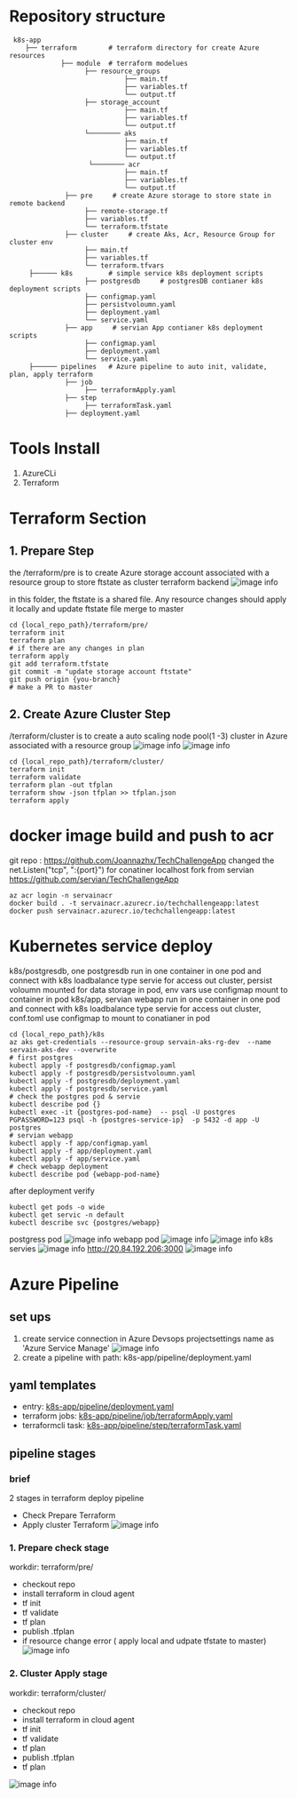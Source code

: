 # Repository structure
```
 k8s-app 
    ├── terraform        # terraform directory for create Azure resources
             ├── module  # terraform modelues
                   ├── resource_groups
                             ├── main.tf  
                             ├── variables.tf 
                             └── output.tf      
                   ├── storage_account
                             ├── main.tf  
                             ├── variables.tf 
                             └── output.tf      
                   └──────── aks 
                             ├── main.tf  
                             ├── variables.tf 
                             └── output.tf  
                    └──────── acr 
                             ├── main.tf  
                             ├── variables.tf 
                             └── output.tf 
              ├── pre     # create Azure storage to store state in remote backend 
                   ├── remote-storage.tf  
                   ├── variables.tf 
                   └── terraform.tfstate 
              ├── cluster     # create Aks, Acr, Resource Group for cluster env 
                   ├── main.tf  
                   ├── variables.tf 
                   └── terraform.tfvars 
     ├────── k8s         # simple service k8s deployment scripts 
     		       ├── postgresdb     # postgresDB contianer k8s deployment scripts
                   ├── configmap.yaml
                   ├── persistvoloumn.yaml
                   ├── deployment.yaml
                   └── service.yaml
              ├── app     # servian App contianer k8s deployment scripts
                   ├── configmap.yaml
                   ├── deployment.yaml
                   └── service.yaml
     ├────── pipelines   # Azure pipeline to auto init, validate, plan, apply terraform 
              ├── job  
                   ├── terraformApply.yaml
              ├── step  
                   ├── terraformTask.yaml
              ├── deployment.yaml
```
# Tools Install
1. AzureCLi
2. Terraform

# Terraform Section
## 1. Prepare Step
the /terraform/pre is to create Azure storage account associated with a resource group to store ftstate as cluster terraform backend
![image info](k8s-app/pics/storage_account.png)

in this folder, the ftstate is a shared file. Any resource changes should apply it locally and update ftstate file merge to master
```
cd {local_repo_path}/terraform/pre/
terraform init
terraform plan
# if there are any changes in plan
terraform apply
git add terraform.tfstate
git commit -m "update storage account ftstate"
git push origin {you-branch}
# make a PR to master
```

## 2. Create Azure Cluster Step
/terraform/cluster is to create a auto scaling node pool(1 -3) cluster in Azure associated with a resource group
![image info](k8s-app/pics/k8s_resource.png)
![image info](k8s-app/pics/acr.png)
```
cd {local_repo_path}/terraform/cluster/
terraform init
terraform validate
terraform plan -out tfplan
terraform show -json tfplan >> tfplan.json
terraform apply
```
# docker image build and push to acr
git repo : https://github.com/Joannazhx/TechChallengeApp
changed the net.Listen("tcp", ":{port}") for conatiner localhost 
fork from servian https://github.com/servian/TechChallengeApp
```
az acr login -n servainacr 
docker build . -t servainacr.azurecr.io/techchallengeapp:latest
docker push servainacr.azurecr.io/techchallengeapp:latest
```
# Kubernetes service deploy
k8s/postgresdb, one postgresdb run in one container in one pod and connect with k8s loadbalance type servie for access out cluster, persist voloumn mounted for data storage in pod, env vars use configmap mount to container in pod
k8s/app, servian webapp run in one container in one pod and connect with k8s loadbalance type servie for access out cluster, conf.toml use configmap to mount to conatianer in pod
```
cd {local_repo_path}/k8s
az aks get-credentials --resource-group servain-aks-rg-dev  --name servain-aks-dev --overwrite
# first postgres
kubectl apply -f postgresdb/configmap.yaml
kubectl apply -f postgresdb/persistvoloumn.yaml
kubectl apply -f postgresdb/deployment.yaml
kubectl apply -f postgresdb/service.yaml
# check the postgres pod & servie
kubectl describe pod {}
kubectl exec -it {postgres-pod-name}  -- psql -U postgres
PGPASSWORD=123 psql -h {postgres-service-ip}  -p 5432 -d app -U postgres
# servian webapp
kubectl apply -f app/configmap.yaml
kubectl apply -f app/deployment.yaml
kubectl apply -f app/service.yaml
# check webapp deployment
kubectl describe pod {webapp-pod-name}
```
after deployment verify
```
kubectl get pods -o wide
kubectl get servic -n default
kubectl describe svc {postgres/webapp}
```
postgress pod
![image info](k8s-app/pics/postgres_pod.png)
webapp pod
![image info](k8s-app/pics/webapp_pod_1.png)
![image info](k8s-app/pics/webapp_pod_2.png)
k8s servies
![image info](k8s-app/pics/pod_service.png)
http://20.84.192.206:3000
![image info](k8s-app/pics/webapp.png)
# Azure Pipeline
## set ups
1. create service connection in Azure Devsops projectsettings name as 'Azure Service Manage'
![image info](k8s-app/pics/service_connection.png)
2. create a pipeline with path: k8s-app/pipeline/deployment.yaml
## yaml templates
   - entry: [k8s-app/pipeline/deployment.yaml](k8s-app/pipeline/deployment.yaml) 
   - terraform jobs: [k8s-app/pipeline/job/terraformApply.yaml](k8s-app/pipeline/job/terraformApply.yaml)
   - terraformcli task: [k8s-app/pipeline/step/terraformTask.yaml](k8s-app/pipeline/step/terraformTask.yaml)
  
## pipeline stages
### brief
 2 stages in terraform deploy pipeline
  - Check Prepare Terraform
  - Apply cluster Terraform
![image info](k8s-app/pics/stages.png)
### 1. Prepare check stage
workdir: terraform/pre/
  - checkout repo
  -  install terraform in cloud agent 
  -  tf init 
  - tf validate
  - tf plan 
  -  publish .tfplan 
  -  if resource change error ( apply local and udpate tfstate to master)
![image info](k8s-app/pics/prepare_stage.png)
### 2. Cluster Apply stage
 workdir: terraform/cluster/
 - checkout repo
 - install terraform in cloud agent 
 - tf init 
 - tf validate
 - tf plan 
 - publish .tfplan 
 - tf plan 

![image info](k8s-app/pics/cluster_stage.png)



